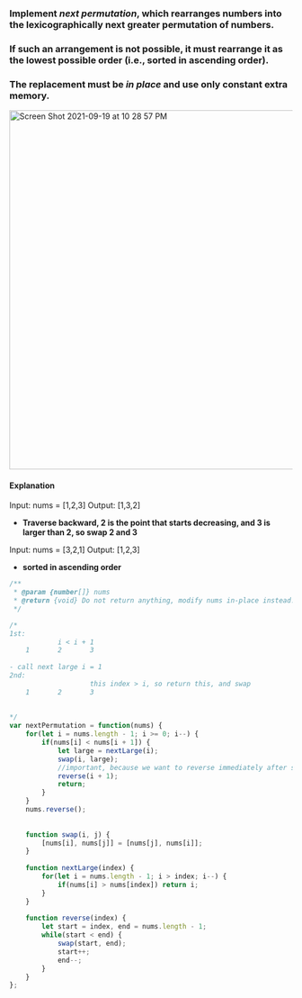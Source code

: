 ###  Implement *next permutation*, which rearranges numbers into the lexicographically next greater permutation of numbers.
### If such an arrangement is not possible, it must rearrange it as the lowest possible order (i.e., sorted in ascending order).

### The replacement must be *in place* and use only constant extra memory.

<img width="638" alt="Screen Shot 2021-09-19 at 10 28 57 PM" src="https://user-images.githubusercontent.com/37787994/133960231-3743443d-2819-473a-a98e-3395670da283.png">

#### Explanation 
Input: nums = [1,2,3]
Output: [1,3,2]

- **Traverse backward, 2 is the point that starts decreasing, and 3 is larger than 2, so swap 2 and 3**

Input: nums = [3,2,1]
Output: [1,2,3]
 - **sorted in ascending order**

```Javascript
/**
 * @param {number[]} nums
 * @return {void} Do not return anything, modify nums in-place instead.
 */

/*
1st:
            i < i + 1
    1       2       3
    
- call next large i = 1
2nd:
                    this index > i, so return this, and swap
    1       2       3
    
    
*/
var nextPermutation = function(nums) {
    for(let i = nums.length - 1; i >= 0; i--) {
        if(nums[i] < nums[i + 1]) {
            let large = nextLarge(i);
            swap(i, large);
            //important, because we want to reverse immediately after swap
            reverse(i + 1);
            return;
        }
    }
    nums.reverse();
    
    
    function swap(i, j) {
        [nums[i], nums[j]] = [nums[j], nums[i]];
    }
    
    function nextLarge(index) {
        for(let i = nums.length - 1; i > index; i--) {
            if(nums[i] > nums[index]) return i;
        }
    }
    
    function reverse(index) {
        let start = index, end = nums.length - 1;
        while(start < end) {
            swap(start, end);
            start++;
            end--;
        }
    }
};
```
